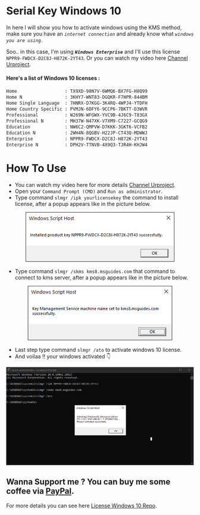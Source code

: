 # Serial Key Windows 10
In here I will show you how to activate windows using the KMS method, make sure you have an _`internet connection`_ and already know what _`windows you are using.`_

Soo.. in this case, I'm using _**`Windows Enterprise`**_ and I'll use this license `NPPR9-FWDCX-D2C8J-H872K-2YT43`. Or you can watch my video here [Channel Urproject](https://youtu.be/InADUPpjOok).

#### Here's a list of Windows 10 licenses :
    Home                  : TX9XD-98N7V-6WMQ6-BX7FG-H8Q99
    Home N                : 3KHY7-WNT83-DGQKR-F7HPR-844BM
    Home Single Language  : 7HNRX-D7KGG-3K4RQ-4WPJ4-YTDFH
    Home Country Specific : PVMJN-6DFY6-9CCP6-7BKTT-D3WVR
    Professional          : W269N-WFGWX-YVC9B-4J6C9-T83GX
    Professional N        : MH37W-N47XK-V7XM9-C7227-GCQG9
    Education             : NW6C2-QMPVW-D7KKK-3GKT6-VCFB2
    Education N           : 2WH4N-8QGBV-H22JP-CT43Q-MDWWJ
    Enterprise            : NPPR9-FWDCX-D2C8J-H872K-2YT43
    Enterprise N          : DPH2V-TTNVB-4X9Q3-TJR4H-KHJW4
    
# How To Use
* You can watch my video here for more details [Channel Urproject](https://youtu.be/InADUPpjOok).
* Open your `Command Prompt (CMD)` and `Run as administrator`.
* Type command `slmgr /ipk yourlicensekey` the command to install license, after a popup appears like in the picture below.
<p align="center">
  <img src="https://github.com/zoelabbb/Serial-Key-Windows-10/blob/90b6f8d1c707e74ccd7b621a017cdc004b215efa/img/ipk.PNG">
</p>

* Type command `slmgr /skms kms8.msguides.com` that command to connect to kms server, after a popup appears like in the picture below.
<p align="center">
  <img src="https://github.com/zoelabbb/Serial-Key-Windows-10/blob/90b6f8d1c707e74ccd7b621a017cdc004b215efa/img/kms.PNG">
</p>

* Last step type command `slmgr /ato` to activate windows 10 license.
* And voilaa !! your windows activated :point_down:
<p align="center">
  <img width="650px" height="auto" src="https://github.com/zoelabbb/Serial-Key-Windows-10/blob/04a7703a6da9d1beaca747bcb10c9997053bbed5/img/Stepato.PNG">
</p>

## Wanna Support me ? You can buy me some coffee via [PayPal](https://www.paypal.com/paypalme/haialipp).
For more details you can see here [License Windows 10 Repo](https://github.com/zoelabbb/Serial-Key-Windows-10.git).
